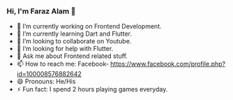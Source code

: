 ### Hi, I'm Faraz Alam 👋




- 🔭 I’m currently working on Frontend Development.
- 🌱 I’m currently learning Dart and Flutter.
- 👯 I’m looking to collaborate on Youtube.
- 🤔 I’m looking for help with Flutter.
- 💬 Ask me about Frontend related stuff. 
- 📫 How to reach me: Facebook- https://www.facebook.com/profile.php?id=100008576882642
- 😄 Pronouns: He/His
- ⚡ Fun fact: I spend 2 hours playing games everyday.

